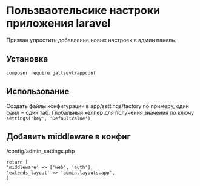 # Пользваотельсике настроки приложения laravel

Призван упростить добавление новых настроек в админ панель. 

## Установка
```composer require galtsevt/appconf```
## Использование
Создать файлы конфигурации в app/settings/factory по примеру, один файл = один таб.
Глобальный хелпер для получения значения по ключу ```settings('key', 'DefaultValue')```
## Добавить middleware в конфиг
/config/admin_settings.php

```<?php
return [
'middleware' => ['web', 'auth'],
'extends_layout' => 'admin.layouts.app',
]
```


